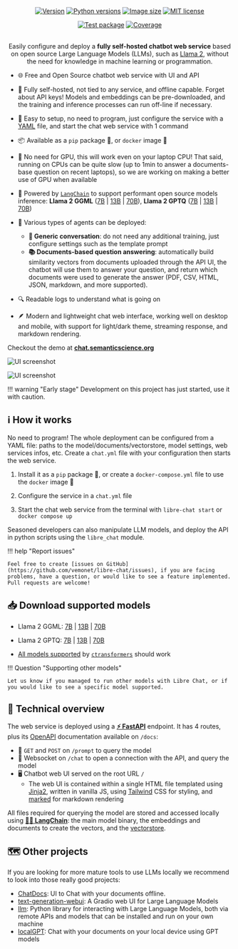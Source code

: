 <div align="center" markdown="span">

[![Version](https://img.shields.io/pypi/v/libre-chat)](https://pypi.org/project/libre-chat) [![Python versions](https://img.shields.io/pypi/pyversions/libre-chat)](https://pypi.org/project/libre-chat) [![Image size](https://ghcr-badge.egpl.dev/vemonet/libre-chat/size)](https://github.com/vemonet/libre-chat/pkgs/container/libre-chat) [![MIT license](https://img.shields.io/pypi/l/libre-chat)](https://github.com/vemonet/libre-chat/blob/main/LICENSE.txt)
<br />

[![Test package](https://github.com/vemonet/libre-chat/actions/workflows/test.yml/badge.svg)](https://github.com/vemonet/libre-chat/actions/workflows/test.yml) [![Coverage](https://coverage-badge.samuelcolvin.workers.dev/vemonet/libre-chat.svg)](https://coverage-badge.samuelcolvin.workers.dev/redirect/vemonet/libre-chat)
<br /><br />

Easily configure and deploy a **fully self-hosted chatbot web service** based on open source Large Language Models (LLMs), such as [Llama 2](https://ai.meta.com/llama/), without the need for knowledge in machine learning or programmation.

</div>

- 🌐 Free and Open Source chatbot web service with UI and API
- 🏡 Fully self-hosted, not tied to any service, and offline capable. Forget about API keys! Models and embeddings can be pre-downloaded, and the training and inference processes can run off-line if necessary.
- 🚀 Easy to setup, no need to program, just configure the service with a [YAML](https://yaml.org/) file, and start the chat web service with 1 command
- 📦 Available as a `pip` package 🐍, or `docker` image 🐳
- 🐌 No need for GPU, this will work even on your laptop CPU! That said, running on CPUs can be quite slow (up to 1min to answer a documents-base question on recent laptops), so we are working on making a better use of GPU when available
- 🦜 Powered by [`LangChain`](https://python.langchain.com) to support performant open source models inference: **Llama 2 GGML** ([7B](https://huggingface.co/TheBloke/Llama-2-7B-Chat-GGML) | [13B](https://huggingface.co/llamaste/Llama-2-13b-chat-hf) | [70B](https://huggingface.co/llamaste/Llama-2-70b-chat-hf)), **Llama 2 GPTQ** ([7B](https://huggingface.co/TheBloke/Llama-2-7B-chat-GPTQ) | [13B](https://huggingface.co/TheBloke/Llama-2-13B-chat-GPTQ) | [70B](https://huggingface.co/TheBloke/Llama-2-70B-chat-GPTQ))
- 🤖 Various types of agents can be deployed:
    - **💬 Generic conversation**: do not need any additional training, just configure settings such as the template prompt
    - **📚 Documents-based question answering**: automatically build similarity vectors from documents uploaded through the API UI, the chatbot will use them to answer your question, and return which documents were used to generate the answer (PDF, CSV, HTML, JSON, markdown, and more supported).

- 🔍 Readable logs to understand what is going on

- 🪶 Modern and lightweight chat web interface, working well on desktop and mobile, with support for light/dark theme, streaming response, and markdown rendering.

Checkout the demo at [**chat.semanticscience.org**](https://chat.semanticscience.org)


![UI screenshot](/libre-chat/assets/screenshot.png)

![UI screenshot](/libre-chat/assets/screenshot-light.png)

!!! warning "Early stage"
	Development on this project has just started, use it with caution.

## ℹ️ How it works

No need to program! The whole deployment can be configured from a YAML file: paths to the model/documents/vectorstore, model settings, web services infos, etc. Create a `chat.yml` file with your configuration then starts the web service.

1. Install it as a `pip` package 🐍, or create a `docker-compose.yml` file to use the `docker` image 🐳

2. Configure the service in a `chat.yml` file

3. Start the chat web service from the terminal with `libre-chat start` or `docker compose up`

Seasoned developers can also manipulate LLM models, and deploy the API in python scripts using the `libre_chat` module.

!!! help "Report issues"

    Feel free to create [issues on GitHub](https://github.com/vemonet/libre-chat/issues), if you are facing problems, have a question, or would like to see a feature implemented. Pull requests are welcome!

## 📥 Download supported models

* Llama 2 GGML: [7B](https://huggingface.co/TheBloke/Llama-2-7B-Chat-GGML) | [13B](https://huggingface.co/llamaste/Llama-2-13b-chat-hf) | [70B](https://huggingface.co/llamaste/Llama-2-70b-chat-hf)

* Llama 2 GPTQ: [7B](https://huggingface.co/TheBloke/Llama-2-7B-chat-GPTQ) | [13B](https://huggingface.co/TheBloke/Llama-2-13B-chat-GPTQ) | [70B](https://huggingface.co/TheBloke/Llama-2-70B-chat-GPTQ)

- [All models supported](https://github.com/marella/ctransformers#supported-models) by [`ctransformers`](https://github.com/marella/ctransformers) should work

!!! Question "Supporting other models"

    Let us know if you managed to run other models with Libre Chat, or if you would like to see a specific model supported.

## 🔎 Technical overview

The web service is deployed using a [**⚡ FastAPI**](https://fastapi.tiangolo.com) endpoint. It has 4 routes, plus its [OpenAPI](https://www.openapis.org/) documentation available on `/docs`:

- 📮 `GET` and `POST` on `/prompt` to query the model
- 🔌 Websocket on `/chat` to open a connection with the API, and query the model
- 🖥️ Chatbot web UI served on the root URL `/`
    - The web UI is contained within a single HTML file templated using [Jinja2](https://jinja.palletsprojects.com), written in vanilla JS, using [Tailwind](https://tailwindcss.com) CSS for styling, and [marked](https://marked.js.org/) for markdown rendering

All files required for querying the model are stored and accessed locally using [**🦜🔗 LangChain**](https://python.langchain.com): the main model binary, the embeddings and documents to create the vectors, and the [vectorstore](https://python.langchain.com/docs/modules/data_connection/vectorstores/).

## 🗺️ Other projects

If you are looking for more mature tools to use LLMs locally we recommend to look into those really good projects:

* [ChatDocs](https://github.com/marella/chatdocs): UI to Chat with your documents offline.
* [text-generation-webui](https://github.com/oobabooga/text-generation-webui): A Gradio web UI for Large Language Models
* [llm](https://github.com/simonw/llm): Python library for interacting with Large Language Models, both via remote APIs and models that can be installed and run on your own  machine
* [localGPT](https://github.com/PromtEngineer/localGPT): Chat with your documents on your local device using GPT models
